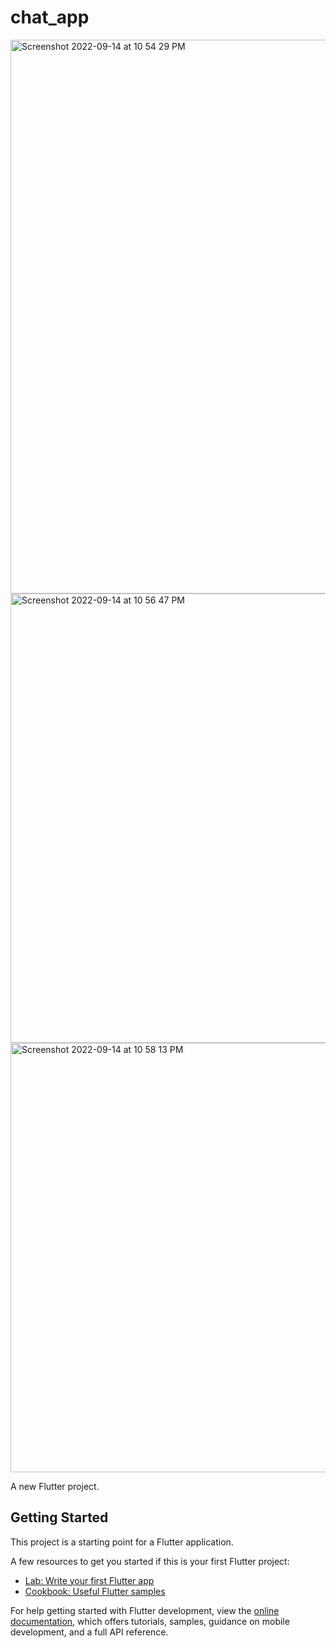 # chat_app
<img width="886" alt="Screenshot 2022-09-14 at 10 54 29 PM" src="https://user-images.githubusercontent.com/55250483/190216231-5470ff35-2115-42a2-84f4-1370f7adff58.png">
<img width="719" alt="Screenshot 2022-09-14 at 10 56 47 PM" src="https://user-images.githubusercontent.com/55250483/190216511-72257bc6-a23e-425b-82b3-aa05587d7d18.png">
<img width="687" alt="Screenshot 2022-09-14 at 10 58 13 PM" src="https://user-images.githubusercontent.com/55250483/190216879-dfea7a6e-4f71-4f06-b81e-9d418147b0fa.png">

A new Flutter project.

## Getting Started

This project is a starting point for a Flutter application.

A few resources to get you started if this is your first Flutter project:

- [Lab: Write your first Flutter app](https://docs.flutter.dev/get-started/codelab)
- [Cookbook: Useful Flutter samples](https://docs.flutter.dev/cookbook)

For help getting started with Flutter development, view the
[online documentation](https://docs.flutter.dev/), which offers tutorials,
samples, guidance on mobile development, and a full API reference.
